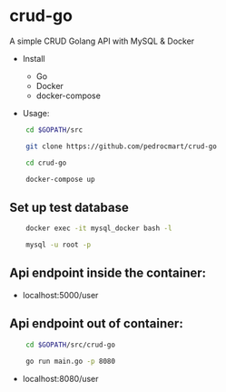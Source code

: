# crud-go

A simple CRUD Golang API with MySQL & Docker

- Install
  * Go
  * Docker
  * docker-compose

- Usage: 

```bash
    cd $GOPATH/src

    git clone https://github.com/pedrocmart/crud-go

    cd crud-go

    docker-compose up
```

## Set up test database

```bash
    docker exec -it mysql_docker bash -l

    mysql -u root -p
```

## Api endpoint inside the container:

- localhost:5000/user

## Api endpoint out of container:

```bash
    cd $GOPATH/src/crud-go
    
    go run main.go -p 8080

```
- localhost:8080/user
